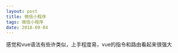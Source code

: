 ```yaml
---
layout: post
title: 微信小程序 
tags: 微信小程序
date: 2018-09-04
---
```



感觉和vue语法有些许类似，上手程度易，vue的指令和路由看起来很强大
